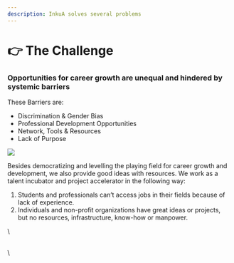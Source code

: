 ```yaml
---
description: InkuA solves several problems
---
```


# 👉 The Challenge

### Opportunities for career growth are unequal and hindered by systemic barriers

These Barriers are:

* Discrimination & Gender Bias
* Professional Development Opportunities
* Network, Tools & Resources
* Lack of Purpose

![](https://lh5.googleusercontent.com/pGPYqttqkjKyLUHmYQyVEZLP3B2iOYDXCdxmAe9OkXEYa\_fA746oVUsSPYyPNKNSc3urO1pszFZVR8Skh8EPncPgf-yvkBthIXfNfUJ9PXUKJ8Inog6fhUzS9iGws\_cn0f7DBc2kcLp-bN1G0N-5q0q0Rw=s2048)

Besides democratizing and levelling the playing field for career growth and development, we also provide good ideas with resources. We work as a talent incubator and project accelerator in the following way:&#x20;

1. Students and professionals can’t access jobs in their fields because of lack of experience.
2. Individuals and non-profit organizations have great ideas or projects, but no resources, infrastructure,  know-how or manpower.





\


\
\
